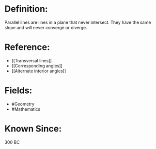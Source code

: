 

# Definition:
Parallel lines are lines in a plane that never intersect. They have the same slope and will never converge or diverge.

# Reference:
- [[Transversal lines]]
- [[Corresponding angles]]
- [[Alternate interior angles]]

# Fields: 
- #Geometry
- #Mathematics

# Known Since:
300 BC

